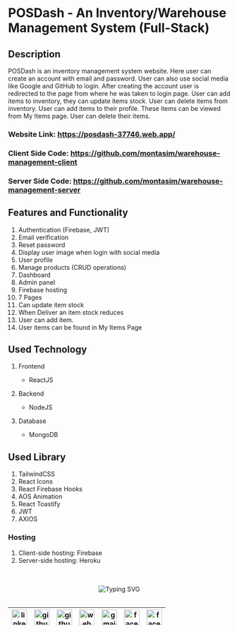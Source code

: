 # POSDash - An Inventory/Warehouse Management System (Full-Stack)

## Description

POSDash is an inventory management system website. Here user can create an account with email and password. User can also use social media like Google and GitHub to login. After creating the account user is redirected to the page from where he was taken to login page. User can add items to inventory, they can update items stock. User can delete items from inventory. User can add items to their profile. These items can be viewed from My Items page. User can delete their items.

### Website Link: https://posdash-37746.web.app/

### Client Side Code: https://github.com/montasim/warehouse-management-client

### Server Side Code: https://github.com/montasim/warehouse-management-server

## Features and Functionality

1. Authentication (Firebase, JWT)
2. Email verification
3. Reset password
4. Display user image when login with social media
5. User profile
6. Manage products (CRUD operations)
7. Dashboard
8. Admin panel
9. Firebase hosting
10. 7 Pages
11. Can update item stock
12. When Deliver an item stock reduces
13. User can add item.
14. User items can be found in My Items Page

## Used Technology

1. Frontend

   - ReactJS

2. Backend

   - NodeJS

3. Database
   - MongoDB

## Used Library

1. TailwindCSS
2. React Icons
3. React Firebase Hooks
4. AOS Animation
5. React Toastify
6. JWT
7. AXIOS

### Hosting

1. Client-side hosting: Firebase
2. Server-side hosting: Heroku


<br/>
<br/>

<!-- connect with me start -->
<div align="center"> 
    <img src="https://readme-typing-svg.demolab.com?font=Fira+Code&weight=600&duration=1&pause=1000&repeat=false&width=410&lines=%F0%9F%93%AA+%F0%9D%97%99%F0%9D%97%98%F0%9D%97%98%F0%9D%97%9F+%F0%9D%97%99%F0%9D%97%A5%F0%9D%97%98%F0%9D%97%98+%F0%9D%97%A7%F0%9D%97%A2+%F0%9D%97%96%F0%9D%97%A2%F0%9D%97%A1%F0%9D%97%A7%F0%9D%97%94%F0%9D%97%96%F0%9D%97%A7+%F0%9D%97%A0%F0%9D%97%98+%F0%9D%97%94%F0%9D%97%A1%F0%9D%97%AC%F0%9D%97%A7%F0%9D%97%9C%F0%9D%97%A0%F0%9D%97%98" alt="Typing SVG" />
</div>

<br/>

<!-- social media links start -->
<table align="center">
  <thead align="center">
      <tr>
          <th>
              <a href="https://www.linkedin.com/in/montasim">
                  <img alt="linkedin icon" src="https://cdn.simpleicons.org/linkedin" width="35px">
              </a>
          </th>
          <th>
              <a href="https://www.github.com/montasim">
                  <img alt="github icon" src="https://cdn.simpleicons.org/github/white" width="35px">
              </a>
          </th>
          <th>
              <a href="https://stackoverflow.com/users/20348607/montasim">
                  <img alt="github icon" src="https://cdn.simpleicons.org/stackoverflow" width="35px">
              </a>
          </th>
          <th>
              <a href="https://montasim-dev.web.app/">
                  <img alt="web icon" src="https://cdn.simpleicons.org/googlechrome" width="35px">
              </a>
          </th>
          <th>
              <a href="mailto:montasimmamun@gmail.com">
                  <img alt="gmail icon" src="https://cdn.simpleicons.org/gmail" width="35px">
              </a>
          </th>
          <th>
              <a href="https://www.facebook.com/montasimmamun/">
                  <img alt="facebook icon" src="https://cdn.simpleicons.org/facebook" width="35px">
              </a>
          </th>
          <th>
              <a href="https://twitter.com/montasimmamun">
                  <img alt="facebook icon" src="https://cdn.simpleicons.org/twitter" width="35px">
              </a>
          </th>
      </tr>
  </thead>
</table>
<!-- social media links end -->
<!-- connect with me end -->

<br/>
<br/>
